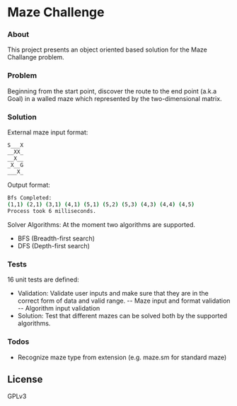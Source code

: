 # Maze Challenge
### About
This project presents an object oriented based solution for the Maze Challange problem.
### Problem
Beginning from the start point, discover the route to the end point (a.k.a Goal) in a walled maze which represented by the two-dimensional matrix.
### Solution
External maze input format:
```sh
S___X
__XX_
__X__
_X__G
___X_
```
Output format:
```sh
Bfs Completed:
(1,1) (2,1) (3,1) (4,1) (5,1) (5,2) (5,3) (4,3) (4,4) (4,5)
Process took 6 milliseconds.
```
Solver Algorithms:
At the moment two algorithms are supported.
- BFS (Breadth-first search)
- DFS (Depth-first search)

### Tests
16 unit tests are defined:
- Validation: Validate user inputs and make sure that they are in the correct form of data and valid range.
-- Maze input and format validation
-- Algorithm input validation
- Solution: Test that different mazes can be solved both by the supported algorithms.





### Todos

 - Recognize maze type from extension (e.g. maze.sm for standard maze)

License
----

GPLv3
